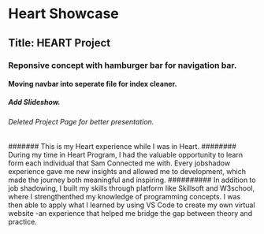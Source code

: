  # Heart Showcase
 ## Title: HEART Project
### Reponsive concept with hamburger bar for navigation bar.
#### Moving navbar into seperate file for index cleaner.
##### Add Slideshow.
###### Deleted Project Page for better presentation.
####### This is my Heart experience while I was in Heart.
######## During my time in Heart Program, I had the valuable opportunity to learn form each individual that Sam Connected me with. Every jobshadow experience gave me new insights and allowed me to development, which made the journey both meaningful and inspiring. 
########## In addition to job shadowing, I built my skills through platform like Skillsoft and W3school, where I strengthenthed my knowledge of programming concepts. I was then able to apply what I learned by using VS Code to create my own virtual website -an experience that helped me bridge the gap between theory and practice.